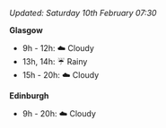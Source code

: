 *Updated: Saturday 10th February 07:30*

**Glasgow**

* 9h - 12h: :cloud: Cloudy
* 13h, 14h: :umbrella: Rainy
* 15h - 20h: :cloud: Cloudy

**Edinburgh**

* 9h - 20h: :cloud: Cloudy
